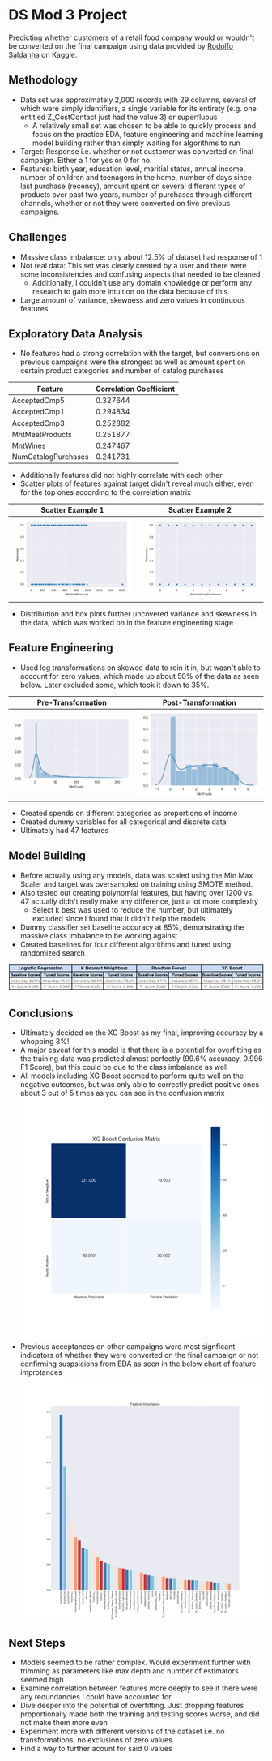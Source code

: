 # DS Mod 3 Project
Predicting whether customers of a retail food company would or wouldn't be converted on the final campaign using data provided by [Rodolfo Saldanha](https://www.kaggle.com/rodsaldanha/arketing-campaign#ml_project1_data.xlsx) on Kaggle.

## Methodology
* Data set was approximately 2,000 records with 29 columns, several of which were simply identifiers, a single variable for its entirety (e.g. one entitled Z_CostContact just had the value 3) or superfluous
    * A relatively small set was chosen to be able to quickly process and focus on the practice EDA, feature engineering and machine learning model building rather than simply waiting for algorithms to run
* Target: Response i.e. whether or not customer was converted on final campaign. Either a 1 for yes or 0 for no.
* Features: birth year, education level, maritial status, annual income, number of children and teenagers in the home, number of days since last purchase (recency), amount spent on several different types of products over past two years, number of purchases through different channels, whether or not they were converted on five previous campaigns.

## Challenges
* Massive class imbalance: only about 12.5% of dataset had response of 1
* Not real data: This set was clearly created by a user and there were some inconsistencies and confusing aspects that needed to be cleaned.
    * Additionally, I couldn't use any domain knowledge or perform any research to gain more intuition on the data because of this.
* Large amount of variance, skewness and zero values in continuous features

## Exploratory Data Analysis
* No features had a strong correlation with the target, but conversions on previous campaigns were the strongest as well as amount spent on certain product categories and number of catalog purchases

| Feature | Correlation Coefficient |
| -------- | -------- |
| AcceptedCmp5 | 0.327644 |
| AcceptedCmp1 | 0.294834 |
| AcceptedCmp3 | 0.252882 |
| MntMeatProducts | 0.251877 |
| MntWines | 0.247467 |
| NumCatalogPurchases | 0.241731 |
* Additionally features did not highly correlate with each other
* Scatter plots of features against target didn't reveal much either, even for the top ones according to the correlation matrix

Scatter Example 1           |  Scatter Example 2
:-------------------------:|:-------------------------:
![image-0](charts/scatter_example.PNG)  | ![image-0](charts/scatter_example1.PNG)
* Distribution and box plots further uncovered variance and skewness in the data, which was worked on in the feature engineering stage

## Feature Engineering
* Used log transformations on skewed data to rein it in, but wasn't able to account for zero values, which made up about 50% of the data as seen below. Later excluded some, which took it down to 35%.

| Pre-Transformation | Post-Transformation |
| -------- | -------- |
|![image-1](charts/pre-log.PNG) | ![image-2](charts/post-log.PNG)|
* Created spends on different categories as proportions of income
* Created dummy variables for all categorical and discrete data
* Ultimately had 47 features

## Model Building
* Before actually using any models, data was scaled using the Min Max Scaler and target was oversampled on training using SMOTE method.
* Also tested out creating polynomial features, but having over 1200 vs. 47 actually didn't really make any difference, just a lot more complexity
    * Select k best was used to reduce the number, but ultimately excluded since I found that it didn't help the models
* Dummy classifier set baseline accuracy at 85%, demonstrating the massive class imbalance to be working against
* Created baselines for four different algorithms and tuned using randomized search

![image-3](charts/model_scores.png)<br>

## Conclusions
* Ultimately decided on the XG Boost as my final, improving accuracy by a whopping 3%!
* A major caveat for this model is that there is a potential for overfitting as the training data was predicted almost perfectly (99.6% accuracy, 0.996 F1 Score), but this could be due to the class imbalance as well
* All models including XG Boost seemed to perform quite well on the negative outcomes, but was only able to correctly predict positive ones about 3 out of 5 times as you can see in the confusion matrix
![image-4](charts/XG_Boost_Confusion_Matrix.png)<br>
* Previous acceptances on other campaigns were most signficant indicators of whether they were converted on the final campaign or not confirming suspsicions from EDA as seen in the below chart of feature improtances
![image-5](charts/feature_importance.png)<br>

## Next Steps
* Models seemed to be rather complex. Would experiment further with trimming as parameters like max depth and number of estimators seemed high
* Examine correlation between features more deeply to see if there were any redundancies I could have accounted for
* Dive deeper into the potential of overfitting. Just dropping features proportionally made both the training and testing scores worse, and did not make them more even
* Experiment more with different versions of the dataset i.e. no transformations, no exclusions of zero values
* Find a way to further acount for said 0 values
